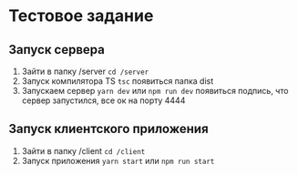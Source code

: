# Тестовое задание

## Запуск сервера

1. Зайти в папку /server `cd /server`
2. Запуск компилятора TS `tsc` появиться папка dist
3. Запускаем сервер `yarn dev` или `npm run dev` появиться подпись, что сервер запустился, все ок на порту 4444

## Запуск клиентского приложения

1. Зайти в папку /client `cd /client`
2. Запуск приложения `yarn start` или `npm run start`

